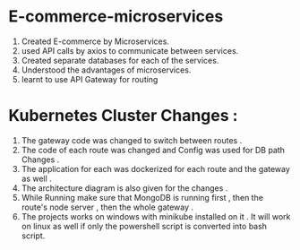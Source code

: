 <!-- @format -->

# E-commerce-microservices

1. Created E-commerce by Microservices.
2. used API calls by axios to communicate between services.
3. Created separate databases for each of the services.
4. Understood the advantages of microservices.
5. learnt to use API Gateway for routing

# Kubernetes Cluster Changes :

1. The gateway code was changed to switch between routes .
2. The code of each route was changed and Config was used for DB path Changes .
3. The application for each was dockerized for each route and the gateway as well .
4. The architecture diagram is also given for the changes .
5. While Running make sure that MongoDB is running first , then the route's node server , then the whole gateway .
6. The projects works on windows with minikube installed on it . It will work on linux as well if only the powershell script is converted into bash script.
